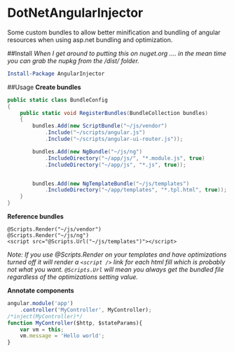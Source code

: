 # DotNetAngularInjector
Some custom bundles to allow better minification and bundling of angular resources when using asp.net bundling and optimization.

##Install
_When I get around to putting this on nuget.org .... in the mean time you can grab the nupkg from the /dist/ folder._
```powershell
Install-Package AngularInjector
```

##Usage
**Create bundles**
```c#
public static class BundleConfig
{
    public static void RegisterBundles(BundleCollection bundles)
    {
        bundles.Add(new ScriptBundle("~/js/vendor")
            .Include("~/scripts/angular.js")
            .Include("~/scripts/angular-ui-router.js"));

        bundles.Add(new NgBundle("~/js/ng")
            .IncludeDirectory("~/app/js/", "*.module.js", true)
            .IncludeDirectory("~/app/js", "*.js", true));


        bundles.Add(new NgTemplateBundle("~/js/templates")
            .IncludeDirectory("~/app/templates", "*.tpl.html", true));
    }
}
```
**Reference bundles**
```razor
@Scripts.Render("~/js/vendor")
@Scripts.Render("~/js/ng")
<script src="@Scripts.Url("~/js/templates")"></script>
```
_Note: If you use @Scripts.Render on your templates and have optimizations turned off it will render a `<script />` 
link for each html fill which is probably not what you want. `@Scripts.Url` will mean you always get the bundled file regardless
of the optimizations setting value._

**Annotate components**

```js
angular.module('app')
    .controller('MyController', MyController);
/*inject(MyController)*/
function MyController($http, $stateParams){
    var vm = this;
    vm.message = 'Hello world';
}
```

